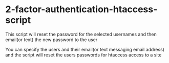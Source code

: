 # 2-factor-authentication-htaccess-script
This script will reset the password for the selected usernames and then email(or text) the new password to the user

You can specify the users and their email(or text messaging email address) and the script will reset the users passwords for htaccess access to a site
